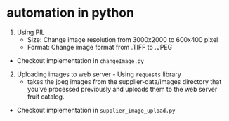 # automation in python
1. Using PIL
    - Size: Change image resolution from 3000x2000 to 600x400 pixel
    - Format: Change image format from .TIFF to .JPEG
- Checkout implementation in <code>changeImage.py</code>
2. Uploading images to web server - Using <code>requests</code> library
    - takes the jpeg images from the supplier-data/images directory that you've processed previously and uploads them to the web server fruit catalog.
- Checkout implementation in <code>supplier_image_upload.py</code>
